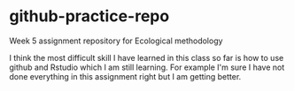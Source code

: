 # github-practice-repo
Week 5 assignment repository for Ecological methodology

I think the most difficult skill I have learned in this class so far is how to use github and Rstudio which I am still learning. For example I'm sure I have not done everything in this assignment right but I am getting better.
